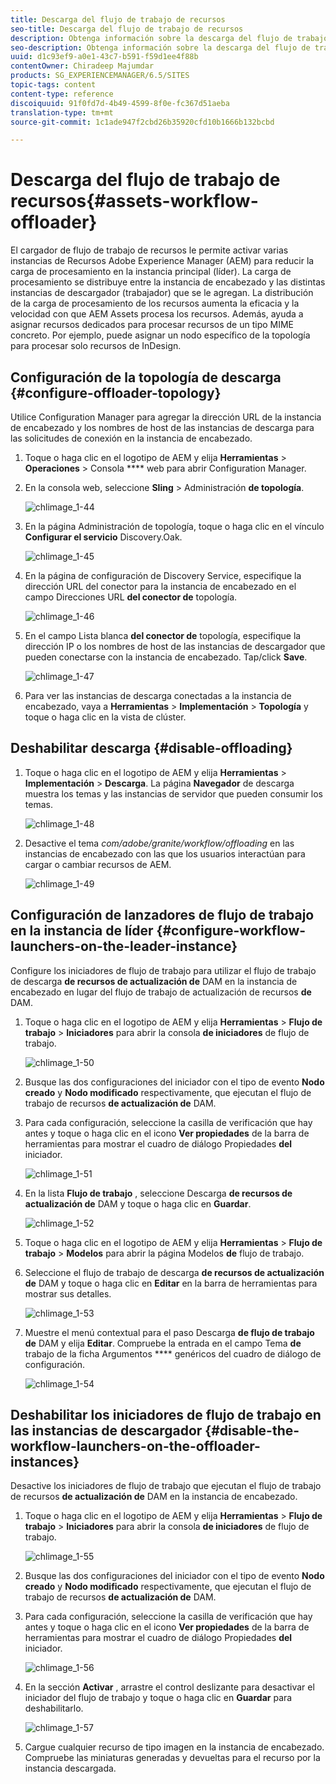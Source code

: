 ```yaml
---
title: Descarga del flujo de trabajo de recursos
seo-title: Descarga del flujo de trabajo de recursos
description: Obtenga información sobre la descarga del flujo de trabajo de recursos.
seo-description: Obtenga información sobre la descarga del flujo de trabajo de recursos.
uuid: d1c93ef9-a0e1-43c7-b591-f59d1ee4f88b
contentOwner: Chiradeep Majumdar
products: SG_EXPERIENCEMANAGER/6.5/SITES
topic-tags: content
content-type: reference
discoiquuid: 91f0fd7d-4b49-4599-8f0e-fc367d51aeba
translation-type: tm+mt
source-git-commit: 1c1ade947f2cbd26b35920cfd10b1666b132bcbd

---
```



# Descarga del flujo de trabajo de recursos{#assets-workflow-offloader}

El cargador de flujo de trabajo de recursos le permite activar varias instancias de Recursos Adobe Experience Manager (AEM) para reducir la carga de procesamiento en la instancia principal (líder). La carga de procesamiento se distribuye entre la instancia de encabezado y las distintas instancias de descargador (trabajador) que se le agregan. La distribución de la carga de procesamiento de los recursos aumenta la eficacia y la velocidad con que AEM Assets procesa los recursos. Además, ayuda a asignar recursos dedicados para procesar recursos de un tipo MIME concreto. Por ejemplo, puede asignar un nodo específico de la topología para procesar solo recursos de InDesign.

## Configuración de la topología de descarga {#configure-offloader-topology}

Utilice Configuration Manager para agregar la dirección URL de la instancia de encabezado y los nombres de host de las instancias de descarga para las solicitudes de conexión en la instancia de encabezado.

1. Toque o haga clic en el logotipo de AEM y elija **Herramientas** > **Operaciones** > Consola **** web para abrir Configuration Manager.
1. En la consola web, seleccione **Sling** > Administración **de topología**.

   ![chlimage_1-44](assets/chlimage_1-44a.png)

1. En la página Administración de topología, toque o haga clic en el vínculo **Configurar el servicio** Discovery.Oak.

   ![chlimage_1-45](assets/chlimage_1-45a.png)

1. En la página de configuración de Discovery Service, especifique la dirección URL del conector para la instancia de encabezado en el campo Direcciones URL **del conector de** topología.

   ![chlimage_1-46](assets/chlimage_1-46a.png)

1. En el campo Lista blanca **del conector de** topología, especifique la dirección IP o los nombres de host de las instancias de descargador que pueden conectarse con la instancia de encabezado. Tap/click **Save**.

   ![chlimage_1-47](assets/chlimage_1-47a.png)

1. Para ver las instancias de descarga conectadas a la instancia de encabezado, vaya a **Herramientas** > **Implementación** > **Topología** y toque o haga clic en la vista de clúster.

## Deshabilitar descarga {#disable-offloading}

1. Toque o haga clic en el logotipo de AEM y elija **Herramientas** > **Implementación** > **Descarga**. La página **Navegador** de descarga muestra los temas y las instancias de servidor que pueden consumir los temas.

   ![chlimage_1-48](assets/chlimage_1-48a.png)

1. Desactive el tema *com/adobe/granite/workflow/offloading* en las instancias de encabezado con las que los usuarios interactúan para cargar o cambiar recursos de AEM.

   ![chlimage_1-49](assets/chlimage_1-49a.png)

## Configuración de lanzadores de flujo de trabajo en la instancia de líder {#configure-workflow-launchers-on-the-leader-instance}

Configure los iniciadores de flujo de trabajo para utilizar el flujo de trabajo de descarga **de recursos de actualización de** DAM en la instancia de encabezado en lugar del flujo de trabajo de actualización de recursos **de** DAM.

1. Toque o haga clic en el logotipo de AEM y elija **Herramientas** > **Flujo de trabajo** > **Iniciadores** para abrir la consola **de iniciadores** de flujo de trabajo.

   ![chlimage_1-50](assets/chlimage_1-50a.png)

1. Busque las dos configuraciones del iniciador con el tipo de evento **Nodo creado** y **Nodo modificado** respectivamente, que ejecutan el flujo de trabajo de recursos **de actualización de** DAM.
1. Para cada configuración, seleccione la casilla de verificación que hay antes y toque o haga clic en el icono **Ver propiedades** de la barra de herramientas para mostrar el cuadro de diálogo Propiedades **del** iniciador.

   ![chlimage_1-51](assets/chlimage_1-51a.png)

1. En la lista **Flujo de trabajo** , seleccione Descarga **de recursos de actualización de** DAM y toque o haga clic en **Guardar**.

   ![chlimage_1-52](assets/chlimage_1-52a.png)

1. Toque o haga clic en el logotipo de AEM y elija **Herramientas** > **Flujo de trabajo** > **Modelos** para abrir la página Modelos **de** flujo de trabajo.
1. Seleccione el flujo de trabajo de descarga **de recursos de actualización de** DAM y toque o haga clic en **Editar** en la barra de herramientas para mostrar sus detalles.

   ![chlimage_1-53](assets/chlimage_1-53a.png)

1. Muestre el menú contextual para el paso Descarga **de flujo de trabajo de** DAM y elija **Editar**. Compruebe la entrada en el campo Tema **de** trabajo de la ficha Argumentos **** genéricos del cuadro de diálogo de configuración.

   ![chlimage_1-54](assets/chlimage_1-54a.png)

## Deshabilitar los iniciadores de flujo de trabajo en las instancias de descargador {#disable-the-workflow-launchers-on-the-offloader-instances}

Desactive los iniciadores de flujo de trabajo que ejecutan el flujo de trabajo de recursos **de actualización de** DAM en la instancia de encabezado.

1. Toque o haga clic en el logotipo de AEM y elija **Herramientas** > **Flujo de trabajo** > **Iniciadores** para abrir la consola **de iniciadores** de flujo de trabajo.

   ![chlimage_1-55](assets/chlimage_1-55a.png)

1. Busque las dos configuraciones del iniciador con el tipo de evento **Nodo creado** y **Nodo modificado** respectivamente, que ejecutan el flujo de trabajo de recursos **de actualización de** DAM.
1. Para cada configuración, seleccione la casilla de verificación que hay antes y toque o haga clic en el icono **Ver propiedades** de la barra de herramientas para mostrar el cuadro de diálogo Propiedades **del** iniciador.

   ![chlimage_1-56](assets/chlimage_1-56a.png)

1. En la sección **Activar** , arrastre el control deslizante para desactivar el iniciador del flujo de trabajo y toque o haga clic en **Guardar** para deshabilitarlo.

   ![chlimage_1-57](assets/chlimage_1-57a.png)

1. Cargue cualquier recurso de tipo imagen en la instancia de encabezado. Compruebe las miniaturas generadas y devueltas para el recurso por la instancia descargada.

